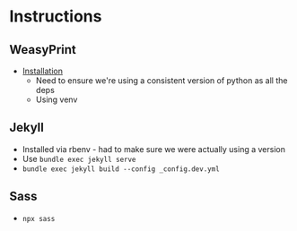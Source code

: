 # Instructions

## WeasyPrint

* [Installation](https://doc.courtbouillon.org/weasyprint/stable/first_steps.html#installation)
    * Need to ensure we're using a consistent version of python as all the deps
    * Using venv


## Jekyll

* Installed via rbenv - had to make sure we were actually using a version
* Use `bundle exec jekyll serve`
* `bundle exec jekyll build --config _config.dev.yml`

## Sass

* `npx sass`
